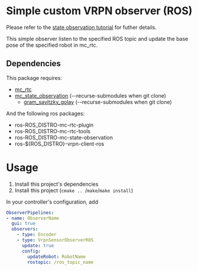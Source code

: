Simple custom VRPN observer (ROS)
==

Please refer to the [state observation tutorial](https://jrl-umi3218.github.io/mc_rtc/tutorials/recipes/observers.html) for futher details.

This simple observer listen to the specified ROS topic and update the base pose of the specified robot in mc_rtc.

Dependencies
------------

This package requires:
- [mc_rtc]
- [mc_state_observation] (--recurse-submodules when git clone)
  - [gram_savitzky_golay] (--recurse-submodules when git clone)

  
And the following ros packages: 
- ros-ROS_DISTRO-mc-rtc-plugin 
- ros-ROS_DISTRO-mc-rtc-tools 
- ros-ROS_DISTRO-mc-state-observation
- ros-${ROS_DISTRO}-vrpn-client-ros



Usage
==

1. Install this project's dependencies
2. Install this project (`cmake .. `/`make`/`make install`)

In your controller's configuration, add

```yaml
ObserverPipelines:
- name: ObserverName
  gui: true
  observers:
    - type: Encoder
    - type: VrpnSensorObserverROS
      update: true
      config:
        updateRobot: RobotName
        rostopic: /ros_topic_name
```


[mc_rtc]: https://jrl-umi3218.github.io/mc_rtc/
[mc_state_observation]: https://github.com/arntanguy/gram_savitzky_golay.git
[gram_savitzky_golay]: https://github.com/arntanguy/gram_savitzky_golay.git
